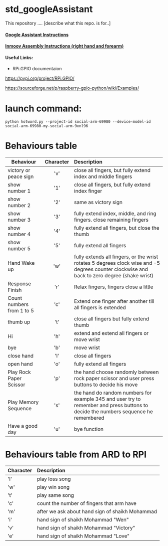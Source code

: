 # std_googleAssistant
This repository .... [describe what this repo. is for..]


#### [Google Assistant Instructions](https://github.com/UAEU-IRI/std_googleAssistant/wiki/Google-Assistant)

#### [Inmoov Assembly Instructions (right hand and forearm)](http://inmoov.fr/hand-and-forarm/)

#### Useful Links:

- RPi.GPIO documentaion

https://pypi.org/project/RPi.GPIO/

https://sourceforge.net/p/raspberry-gpio-python/wiki/Examples/

# launch command:
```
python hotword.py --project-id social-arm-69980 --device-model-id social-arm-69980-my-social-arm-9xnl96
```


# Behaviours table

| Behaviour        | Character           | Description  |
| ------------- |:-------------:| :-----|
| victory or peace sign      | 'v' | close all fingers, but fully extend index and middle fingers    |
| show number 1      | '1' | close all fingers, but fully extend index finger    |
| show number 2      | '2' | same as victory sign    |
| show number 3      | '3' | fully extend index, middle, and ring fingers. close remaining fingers    |
| show number 4      | '4' | fully extend all fingers, but close the thumb   |
| show number 5      | '5' | fully extend all fingers   |
| Hand Wake up | 'w' | fully extends all fingers, or the wrist rotates 5 degrees clock wise and -5 degrees counter clockwise and back to zero degree (shake wrist)|
| Response Finish | 'r' | Relax fingers, fingers close a little |
| Count numbers from 1 to 5 | 'c' | Extend one finger after another till all fingers is extended|
| thumb up | 't' | close all fingers but fully extend thumb |
| Hi | 'h' | extend  and extend all fingers or move wrist |
| bye | 'b' | move wrist |
| close hand | 'l' | close all fingers   |
| open hand | 'o' | fully extend all fingers   |
| Play Rock Paper Scissor | 'p' | the hand choose randomly between rock paper scissor and user press buttons to decide his move |
| Play Memory Sequence | 's' | the hand do random numbers for example 345 and user try to remember and press buttons to decide the numbers sequence he remembered |
| Have a good day | 'u' | bye function   |


# Behaviours table from ARD to RPI

| Character        | Description | 
| ------------- | :-----| 
| 'l'     | play loss song | 
| 'w'     | play win song | 
| 't'     | play same song | 
| 'c'     | count the number of fingers that arm have| 
| 'm'     | after we ask about hand sign of shaikh Mohammad  | 
| 'i'     | hand sign of shaikh Mohammad "Wen" |
| 'v'     | hand sign of shaikh Mohammad "Victory" | 
| 'e'     | hand sign of shaikh Mohammad "Love" |
